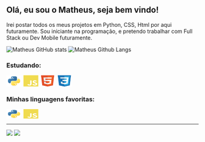 ## Olá, eu sou o Matheus, seja bem vindo!

Irei postar todos os meus projetos em Python, CSS, Html por aqui futuramente.
Sou iniciante na programação, e pretendo trabalhar com Full Stack ou Dev Mobile futuramente.

![Matheus GitHub stats](https://github-readme-stats.vercel.app/api?username=Matheusjeffer&show_icons=true&theme=dark&count_private=False)
![Matheus Github Langs](https://github-readme-stats.vercel.app/api/top-langs/?username=MatheusJeffer&theme=dark&layout=compact)



<h3>Estudando:</h3>
<div> 
  <img align="center" alt="Math-Python" height="30" width="40" src="https://raw.githubusercontent.com/devicons/devicon/master/icons/python/python-original.svg"> 
  <img align="center" alt="Math-Js" height="30" width="40" src="https://raw.githubusercontent.com/devicons/devicon/master/icons/javascript/javascript-plain.svg">
  <img align="center" alt="Math-HTML" height="30" width="40" 
 src="https://raw.githubusercontent.com/devicons/devicon/master/icons/html5/html5-original.svg"> 
  <img align="center" alt="Math-CSS" height="30" width="40"
 src="https://raw.githubusercontent.com/devicons/devicon/master/icons/css3/css3-original.svg"> 
</div> 




<h3>Minhas linguagens favoritas:</h3>
<div> 
  <img align="center" alt="Math-Python" height="25" width="40" src="https://raw.githubusercontent.com/devicons/devicon/master/icons/python/python-original.svg"> 
  <img align="center" alt="Math-Js" height="25" width="40" src="https://raw.githubusercontent.com/devicons/devicon/master/icons/javascript/javascript-plain.svg">
  
</div> 
<hr>

<div> 

  <a href = "mailto:matherthentic@gmail.com"><img src="https://img.shields.io/badge/-Gmail-%23333?style=for-the-badge&logo=gmail&logoColor=white" target="_blank"></a>
  <a href="https://www.linkedin.com/in/matheus-jefferson-049b53270/" target="_blank"><img src="https://img.shields.io/badge/-LinkedIn-%230077B5?style=for-the-badge&logo=linkedin&logoColor=white" target="_blank"></a> 
  
</div>

